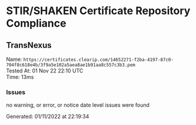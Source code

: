# STIR/SHAKEN Certificate Repository Compliance

## TransNexus

Name: `https://certificates.clearip.com/14652271-f2ba-4197-87c0-704f8c618e4b/3f9a5e102a5aea8ae1b91aa8c557c3b3.pem`\
Tested At: 01 Nov 22 22:10 UTC\
Time: 13ms

### Issues

no warning, or error, or notice date level issues were found

Generated: 01/11/2022 at 22:19:34